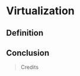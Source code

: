 # Virtualization


## Definition


## Conclusion


> Credits
> 
> 
> 
> 
> 
> 
> 
> 
> 
> 
> 
> 
> 
> 
